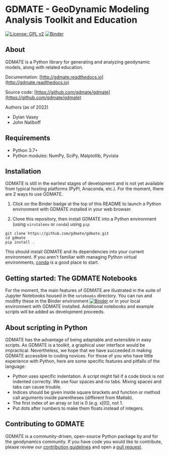 # GDMATE - GeoDynamic Modeling Analysis Toolkit and Education
[![License: GPL v2](https://img.shields.io/badge/License-GPL_v2-blue.svg)](https://www.gnu.org/licenses/old-licenses/gpl-2.0.en.html)
[![Binder](https://mybinder.org/badge_logo.svg)](https://mybinder.org/v2/gh/gdmate/gdmate/HEAD)

## About

GDMATE is a Python library for generating and analyzing geodynamic models, along with related education.

Documentation: [http://gdmate.readthedocs.io](http://gdmate.readthedocs.io)

Source code: [https://github.com/gdmate/gdmate](https://github.com/gdmate/gdmate)

Authors (as of 2022)
* Dylan Vasey
* John Naliboff

## Requirements

* Python 3.7+
* Python modules:
  NumPy, SciPy, Matplotlib, Pyvista

## Installation

GDMATE is still in the earliest stages of development and is not yet available from typical hosting platforms (PyPI, Anaconda, etc.). For the moment, there are 2 ways to use GDMATE.

1. Click on the Binder badge at the top of this README to launch a Python environment with GDMATE installed in your web browser.

2. Clone this repository, then install GDMATE into a Python environment (using `virutalenv` or `conda`) using `pip`

```
git clone https://github.com/gdmate/gdmate.git
cd gdmate
pip install .
```
This should install GDMATE and its dependencies into your current environment. If you aren't familiar with managing Python virtual environments, [conda](https://docs.conda.io/projects/conda/en/latest/user-guide/getting-started.html#managing-envs) is a good place to start.

## Getting started: The GDMATE Notebooks

For the moment, the main features of GDMATE are illustrated in the suite of Jupyter Notebooks housed in the `notebooks` directory. You can run and modifty these in the Binder environment [![Binder](https://mybinder.org/badge_logo.svg)](https://mybinder.org/v2/gh/gdmate/gdmate/HEAD) or in your local environment with GDMATE installed. Additional notebooks and example scripts will be added as development proceeds.

## About scripting in Python

GDMATE has the advantage of being adaptable and extensible in easy scripts.
As GDMATE is a toolkit, a graphical user interface would be impractical.
Nevertheless, we hope that we have succeeded in making GDMATE accessible to
coding novices. For those of you who have little experience with Python,
here are some specific features and pitfalls of the language:

* Python uses specific indentation. A script might fail if a code block is not indented correctly. We use four spaces and no tabs. Mixing spaces and tabs can cause trouble.
* Indices should be given inside square brackets and function or method call arguments inside parentheses (different from Matlab).
* The first index of an array or list is 0 (e.g. x[0]), not 1.
* Put dots after numbers to make them floats instead of integers.

## Contributing to GDMATE
GDMATE is a community-driven, open-source Python package by and for the geodynamics community. If you have code you would like to contribute, please review our [contribution guidelines](https://github.com/gdmate/gdmate/docs/CONTRIBUTING.md) and open a [pull request](https://docs.github.com/en/pull-requests). 